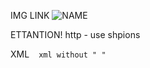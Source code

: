 
IMG LINK
 ![NAME](https://link)

ETTANTION!
http - use shpions


XML
   ` ` `
    xml without " "
   ` ` `
